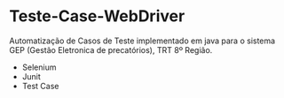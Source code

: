 # Teste-Case-WebDriver
Automatização de Casos de Teste implementado em java para o sistema GEP (Gestão Eletronica de precatórios), TRT 8º Região. 

* Selenium
* Junit
* Test Case
